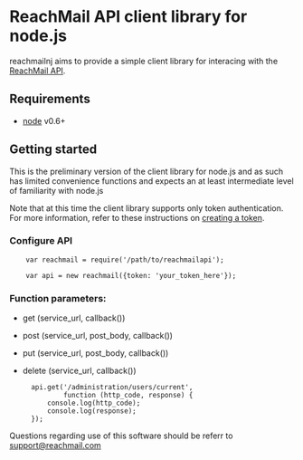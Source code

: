 ReachMail API client library for node.js
========================================

reachmailnj aims to provide a simple client library for interacing with the
[ReachMail API](https://services.reachmail.net/documentation).

## Requirements

- [node](http://nodejs.org/) v0.6+

## Getting started

This is the preliminary version of the client library for node.js and as such
has limited convenience functions and expects an at least intermediate 
level of familiarity with node.js

Note that at this time the client library supports only token authentication.
For more information, refer to these instructions on [creating a token](http://reachmail.zendesk.com/entries/26267216-Setting-authorization-tokens).

### Configure API

        var reachmail = require('/path/to/reachmailapi');

        var api = new reachmail({token: 'your_token_here'});

### Function parameters:

- get (service_url, callback())
- post (service_url, post_body, callback())
- put (service_url, post_body, callback())
- delete (service_url, callback())

        api.get('/administration/users/current', 
                function (http_code, response) {
            console.log(http_code);
            console.log(response);
        });

Questions regarding use of this software should be referr to
support@reachmail.com
